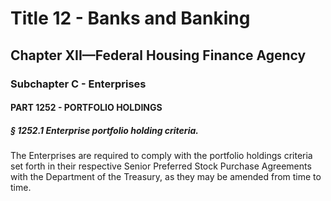 
# Title 12 - Banks and Banking
## Chapter XII—Federal Housing Finance Agency
### Subchapter C - Enterprises
#### PART 1252 - PORTFOLIO HOLDINGS
##### § 1252.1 Enterprise portfolio holding criteria.

The Enterprises are required to comply with the portfolio holdings criteria set forth in their respective Senior Preferred Stock Purchase Agreements with the Department of the Treasury, as they may be amended from time to time.
